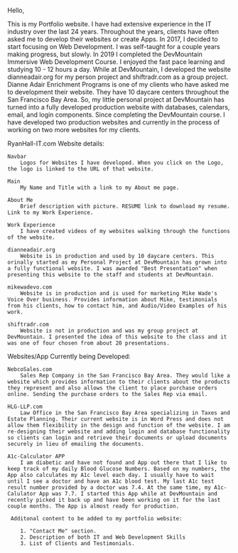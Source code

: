 Hello,

This is my Portfolio website. I have had extensive experience in the IT industry over the last 24 years. Throughout the years, clients have often asked me to develop their websites or create Apps. In 2017, I decided to start focusing on Web Development. I was self-taught for a couple years making progress, but slowly. In 2019 I completed the DevMountain Immersive Web Development Course. I enjoyed the fast pace learning and studying 10 - 12 hours a day. While at DevMountain, I developed the website dianneadair.org for my person project and shiftradr.com as a group project. Dianne Adair Enrichment Programs is one of my clients who have asked me to development their website. They have 10 daycare centers throughout the San Francisco Bay Area. So, my little personal project at DevMountain has turned into a fully developed production website with databases, calendars, email, and login components. Since completing the DevMountain course. I have developed two production websites and currently in the process of working on two more websites for my clients.

RyanHall-IT.com Website details:

    Navbar
        Logos for Websites I have developed. When you click on the Logo, the logo is linked to the URL of that website.

    Main
        My Name and Title with a link to my About me page.

    About Me
        Brief description with picture. RESUME link to download my resume. Link to my Work Experience.

    Work Experience
        I have created videos of my websites walking through the functions of the website.

    dianneadair.org
        Website is in production and used by 10 daycare centers. This orinally started as my Personal Project at DevMountain has grown into a fully functional website. I was awarded "Best Presentation" when presenting this website to the staff and students at DevMountain.

    mikewadevo.com
        Website is in production and is used for marketing Mike Wade's Voice Over business. Provides information about Mike, testimonials from his clients, how to contact him, and Audio/Video Examples of his work.

    shiftradr.com
        Website is not in production and was my group project at DevMountain. I presented the idea of this website to the class and it was one of four chosen from about 20 presentations.

Websites/App Currently being Developed:

    NebcoSales.com
        Sales Rep Company in the San Francisco Bay Area. They would like a website which provides information to their clients about the products they represent and also allows the client to place purchase orders online. Sending the purchase orders to the Sales Rep via email.

    HLG-LLP.com
        Law Office in the San Francisco Bay Area specializing in Taxes and Estate Planning. Their current website is in Word Press and does not allow them flexibility in the design and function of the website. I am re-designing their website and adding login and database functionality so clients can login and retrieve their documents or upload documents securely in lieu of emailing the documents.

    A1c-Calculator APP
        I am diabetic and have not found and App out there that I like to keep track of my daily Blood Glucose Numbers. Based on my numbers, the App also calculates my A1c level each day. I usually have to wait until I see a doctor and have an A1c blood test. My last A1c test result number provided by a doctor was 7.4. At the same time, my A1c-Calulator App was 7.7. I started this App while at DevMountain and recently picked it back up and have been working on it for the last couple months. The App is almost ready for production.

     Additonal content to be added to my portfolio website:

        1. "Contact Me" section.
        2. Description of both IT and Web Development Skills
        3. List of Clients and Testimonials.
